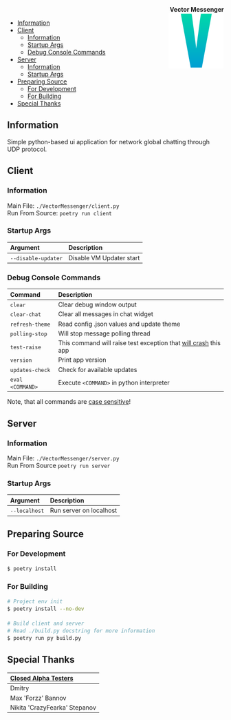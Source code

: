<div align="right"><b>Vector Messenger</b></div>
<img src="./.github/VMLogo.png" width=128 align="right">

- [Information](#information)
- [Client](#client)
  - [Information](#information-1)
  - [Startup Args](#startup-args)
  - [Debug Console Commands](#debug-console-commands)
- [Server](#server)
  - [Information](#information-2)
  - [Startup Args](#startup-args-1)
- [Preparing Source](#preparing-source)
  - [For Development](#for-development)
  - [For Building](#for-building)
- [Special Thanks](#special-thanks)

</p>

## Information
Simple python-based ui application for network global chatting through UDP protocol.

## Client
### Information
Main File: `./VectorMessenger/client.py`  
Run From Source: `poetry run client`
### Startup Args
| Argument            | Description              |
| :------------------ | :----------------------- |
| `--disable-updater` | Disable VM Updater start |
### Debug Console Commands
| Command          | Description                                                                |
| :--------------- | :------------------------------------------------------------------------- |
| `clear`          | Clear debug window output                                                  |
| `clear-chat`     | Clear all messages in chat widget                                          |
| `refresh-theme`  | Read config .json values and update theme                                  |
| `polling-stop`   | Will stop message polling thread                                           |
| `test-raise`     | This command will raise test exception that <ins>will crash</ins> this app |
| `version`        | Print app version                                                          |
| `updates-check`  | Check for available updates                                                |
| `eval <COMMAND>` | Execute `<COMMAND>` in python interpreter                                  |

Note, that all commands are <ins>case sensitive</ins>!

## Server
### Information
Main File: `./VectorMessenger/server.py`  
Run From Source `poetry run server`
### Startup Args
| Argument         | Description                                                                         |
| :--------------- | :---------------------------------------------------------------------------------- |
| `--localhost`    | Run server on localhost                                                             |

## Preparing Source
### For Development
```bash
$ poetry install
```
### For Building
```bash
# Project env init
$ poetry install --no-dev

# Build client and server
# Read ./build.py docstring for more information
$ poetry run py build.py
```

## Special Thanks
| <ins>Closed Alpha Testers</ins> |
| :------------------------------ |
| Dmitry                          |
| Max 'Forzz' Bannov              |
| Nikita 'CrazyFearka' Stepanov   |